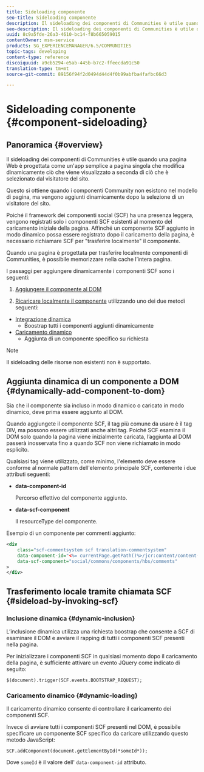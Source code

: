 ```yaml
---
title: Sideloading componente
seo-title: Sideloading componente
description: Il sideloading dei componenti di Communities è utile quando una pagina Web è progettata come un'app semplice a pagina singola che modifica dinamicamente ciò che viene visualizzato a seconda di ciò che è selezionato dal visitatore del sito
seo-description: Il sideloading dei componenti di Communities è utile quando una pagina Web è progettata come un'app semplice a pagina singola che modifica dinamicamente ciò che viene visualizzato a seconda di ciò che è selezionato dal visitatore del sito
uuid: 8c9a5fde-26a3-4610-bc14-f8b665059015
contentOwner: msm-service
products: SG_EXPERIENCEMANAGER/6.5/COMMUNITIES
topic-tags: developing
content-type: reference
discoiquuid: a9cb5294-e5ab-445b-b7c2-ffeecda91c50
translation-type: tm+mt
source-git-commit: 89156f94f2d0494d44d4f0b99abfba4fafbc66d3

---
```



# Sideloading componente {#component-sideloading}

## Panoramica {#overview}

Il sideloading dei componenti di Communities è utile quando una pagina Web è progettata come un&#39;app semplice a pagina singola che modifica dinamicamente ciò che viene visualizzato a seconda di ciò che è selezionato dal visitatore del sito.

Questo si ottiene quando i componenti Community non esistono nel modello di pagina, ma vengono aggiunti dinamicamente dopo la selezione di un visitatore del sito.

Poiché il framework dei componenti social (SCF) ha una presenza leggera, vengono registrati solo i componenti SCF esistenti al momento del caricamento iniziale della pagina. Affinché un componente SCF aggiunto in modo dinamico possa essere registrato dopo il caricamento della pagina, è necessario richiamare SCF per &quot;trasferire localmente&quot; il componente.

Quando una pagina è progettata per trasferire localmente componenti di Communities, è possibile memorizzare nella cache l’intera pagina.

I passaggi per aggiungere dinamicamente i componenti SCF sono i seguenti:

1. [Aggiungere il componente al DOM](#dynamically-add-component-to-dom)

1. [Ricaricare localmente il componente](#sideload-by-invoking-scf) utilizzando uno dei due metodi seguenti:

* [Integrazione dinamica](#dynamic-inclusion)
   * Boostrap tutti i componenti aggiunti dinamicamente
* [Caricamento dinamico](#dynamic-loading)
   * Aggiunta di un componente specifico su richiesta

>[!NOTE]
>
>Il sideloading delle risorse [](scf.md#add-or-include-a-communities-component) non esistenti non è supportato.


## Aggiunta dinamica di un componente a DOM {#dynamically-add-component-to-dom}

Sia che il componente sia incluso in modo dinamico o caricato in modo dinamico, deve prima essere aggiunto al DOM.

Quando aggiungete il componente SCF, il tag più comune da usare è il tag DIV, ma possono essere utilizzati anche altri tag. Poiché SCF esamina il DOM solo quando la pagina viene inizialmente caricata, l’aggiunta al DOM passerà inosservata fino a quando SCF non viene richiamato in modo esplicito.

Qualsiasi tag viene utilizzato, come minimo, l&#39;elemento deve essere conforme al normale pattern dell&#39;elemento principale SCF, contenente i due attributi seguenti:

* **data-component-id**

   Percorso effettivo del componente aggiunto.

* **data-scf-component**

   Il resourceType del componente.

Esempio di un componente per commenti aggiunto:

```xml
<div
    class="scf-commentsystem scf translation-commentsystem"
    data-component-id="<%= currentPage.getPath()%>/jcr:content/content-left/comments"
    data-scf-component="social/commons/components/hbs/comments"
>
</div>
```

## Trasferimento locale tramite chiamata SCF {#sideload-by-invoking-scf}

### Inclusione dinamica {#dynamic-inclusion}

L’inclusione dinamica utilizza una richiesta boostrap che consente a SCF di esaminare il DOM e avviare il rapping di tutti i componenti SCF presenti nella pagina.

Per inizializzare i componenti SCF in qualsiasi momento dopo il caricamento della pagina, è sufficiente attivare un evento JQuery come indicato di seguito:

`$(document).trigger(SCF.events.BOOTSTRAP_REQUEST);`

### Caricamento dinamico {#dynamic-loading}

Il caricamento dinamico consente di controllare il caricamento dei componenti SCF.

Invece di avviare tutti i componenti SCF presenti nel DOM, è possibile specificare un componente SCF specifico da caricare utilizzando questo metodo JavaScript:

`SCF.addComponent(document.getElementById(*someId*));`

Dove `someId` è il valore dell&#39; `data-component-id` attributo.
